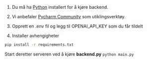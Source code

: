 1. Du må ha [Python](https://www.python.org/downloads/) installert for å kjøre backend.
2. Vi anbefaler [Pycharm Community](https://www.jetbrains.com/pycharm/download/#section=windows) som utiklingsverktøy.
3. Opprett en .env fil og legg til OPENAI_API_KEY som du får tildelt

4. Installer avhengigheter

```bash
pip install -r requirements.txt
```

Start deretter serveren ved å kjøre **backend.py**
`python main.py`
